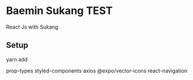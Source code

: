# Baemin Sukang TEST

React Js with Sukang

## Setup

yarn add

prop-types
styled-components axios
@expo/vector-icons
react-navigation
